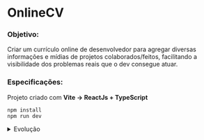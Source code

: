 # OnlineCV

### Objetivo: 
Criar um currículo online de desenvolvedor para agregar diversas informações e mídias de projetos colaborados/feitos, facilitando a visibilidade dos problemas reais que o dev consegue atuar.


### Especificações:
Projeto criado com **Vite -> ReactJs + TypeScript**

```
npm install
npm run dev
```





<details>
    <summary>Evolução</summary>
    <details>
        <summary>Parte 1</summary>
        <ul>
            <li>Limpar conteúdo criado pelo vite</li>
            <li>Importar fonte da aplicação(Google Fonts)</li>
            <li>Criar Cabeçalho (html cru)</li>
            <ul>
                <li>Flexbox</li>
                <li>Gradiente Linear</li>
                <li>Imagem (Perfil Github)</li>
                <li>Transformação CSS</li>
                <li>**AULA CONCEITUAL: CORES</li>
            <ul>
        </ul>
    </details>
    <details>
        <summary>Parte 2</summary>
        <ul>
            <li>Alguns estilos do cabeçalho</li>
            <li>Componentizar cabeçalho (react)</li>
            <li>Separar estilos (cru)</li>
            <li>Parametrizar informações via props</li>
            <li>Configurar extensão prettier, colorpicker e turbo log</li>            
        </ul>
    </details>
    <details>
        <summary>Parte 3</summary>
        <ul>
            <li>Generalizar CV para diversas rotas (tipos diferentes)</li>
            <li>Instalar react router <code>npm install react-router-dom</code> </li>
        </ul>
    </details>    
    <details>
        <summary>Parte 4</summary>
        <ul>
            <li>Começar componente Projeto</li>
            <li>Rota padrão com redirecionamento automático</li>
            <li>Redirecionamento de URLs (projetos dentro do currículo)</li>
            <li>Estilização parcial do Link do Projeto</li>
            <li>**AULA CONCEITUAL: URL</li>
        </ul>
    </details>
    <details>
        <summary>Parte 5</summary>
        <ul>
            <li>Estilizar Cabeçalho do Projeto</li>
            <li>Começar com StyledComponent ```npm install styled-components```</li>
            <li>Melhorar botão de voltar (ícone e estilo) - Google Icons</li>
            <li>Adicionar novas estruturas do projeto</li>
            <li>URL de imagens</li>
            <li>Estilizar componentes novos</li>
            <li>Evoluir template de dados</li>
        </ul>
    </details>
    <details>
        <summary>Parte 6</summary>
        <ul>
            <li>Melhorar estilização details (card)</li>
            <li>Media query no styled component</li>
            <li>Mais informações de projeto (tecnologias)</li>
            <li>Enum e Typescript</li>
            <li>Logo das Tecnologias</li>
            <li>Preocupação mínima com layout de mobile</li>
        </ul>
    </details>
    <details>
        <summary>Parte 7</summary>
        <ul>
            <li>Implementar tradução de texto</li>
            <ul>                
                <li>Estado Global + Prop Drilling</li>
                <li>Organizar modelos para texto em ambos idiomas</li>
                <li>Colocar ícones de país</li>
            </ul>
        </ul>
    </details>
    <details>
        <summary>Parte 8</summary>
        <ul>
            <li>Seção Contatos</li>
            <li>Link blank e segurança</li>
            <li>Estilizações (web e mobile)</li>
        </ul>
    </details>
</details>


